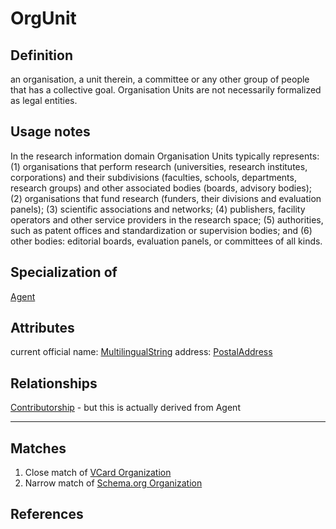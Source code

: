 # OrgUnit

## Definition
an organisation, a unit therein, a committee or any other group of people that has a collective goal. Organisation Units are not necessarily formalized as legal entities.

## Usage notes
In the research information domain Organisation Units typically represents:
(1) organisations that perform research (universities, research institutes, corporations) and their subdivisions (faculties, schools, departments, research groups) and other associated bodies (boards, advisory bodies);
(2) organisations that fund research (funders, their divisions and evaluation panels);
(3) scientific associations and networks;
(4) publishers, facility operators and other service providers in the research space;
(5) authorities, such as patent offices and standardization or supervision bodies; and
(6) other bodies: editorial boards, evaluation panels, or committees of all kinds.

## Specialization of
[Agent](Agent.md)

## Attributes
current official name: [MultilingualString](../datatypes/MultilingualString.md)
address: [PostalAddress](../datatypes/PostalAddress.md)

## Relationships
[Contributorship](Contributorship.md) - but this is actually derived from Agent

---

## Matches
1. Close match of [VCard Organization](https://www.w3.org/2006/vcard/ns#Organization)
2. Narrow match of [Schema.org Organization](https://schema.org/Organization)

## References

